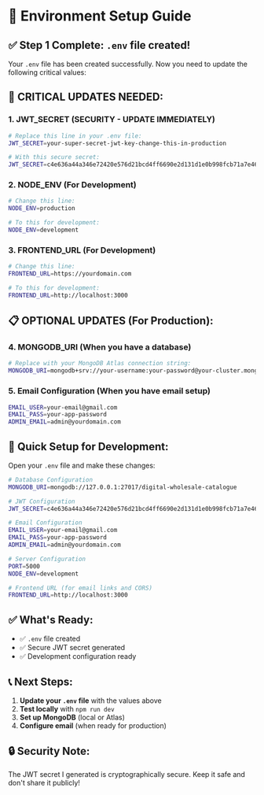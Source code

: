 # 🔧 Environment Setup Guide

## ✅ Step 1 Complete: `.env` file created!

Your `.env` file has been created successfully. Now you need to update the following critical values:

## 🔑 **CRITICAL UPDATES NEEDED:**

### 1. **JWT_SECRET** (SECURITY - UPDATE IMMEDIATELY)
```bash
# Replace this line in your .env file:
JWT_SECRET=your-super-secret-jwt-key-change-this-in-production

# With this secure secret:
JWT_SECRET=c4e636a44a346e72420e576d21bcd4ff6690e2d131d1e0b998fcb71a7e46ff8c
```

### 2. **NODE_ENV** (For Development)
```bash
# Change this line:
NODE_ENV=production

# To this for development:
NODE_ENV=development
```

### 3. **FRONTEND_URL** (For Development)
```bash
# Change this line:
FRONTEND_URL=https://yourdomain.com

# To this for development:
FRONTEND_URL=http://localhost:3000
```

## 📋 **OPTIONAL UPDATES (For Production):**

### 4. **MONGODB_URI** (When you have a database)
```bash
# Replace with your MongoDB Atlas connection string:
MONGODB_URI=mongodb+srv://your-username:your-password@your-cluster.mongodb.net/digital-wholesale-catalogue
```

### 5. **Email Configuration** (When you have email setup)
```bash
EMAIL_USER=your-email@gmail.com
EMAIL_PASS=your-app-password
ADMIN_EMAIL=admin@yourdomain.com
```

## 🚀 **Quick Setup for Development:**

Open your `.env` file and make these changes:

```bash
# Database Configuration
MONGODB_URI=mongodb://127.0.0.1:27017/digital-wholesale-catalogue

# JWT Configuration
JWT_SECRET=c4e636a44a346e72420e576d21bcd4ff6690e2d131d1e0b998fcb71a7e46ff8c

# Email Configuration
EMAIL_USER=your-email@gmail.com
EMAIL_PASS=your-app-password
ADMIN_EMAIL=admin@yourdomain.com

# Server Configuration
PORT=5000
NODE_ENV=development

# Frontend URL (for email links and CORS)
FRONTEND_URL=http://localhost:3000
```

## ✅ **What's Ready:**

- ✅ `.env` file created
- ✅ Secure JWT secret generated
- ✅ Development configuration ready

## 📞 **Next Steps:**

1. **Update your `.env` file** with the values above
2. **Test locally** with `npm run dev`
3. **Set up MongoDB** (local or Atlas)
4. **Configure email** (when ready for production)

## 🔒 **Security Note:**

The JWT secret I generated is cryptographically secure. Keep it safe and don't share it publicly! 